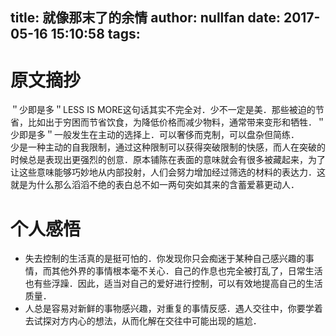 title: 就像那末了的余情
author: nullfan
date: 2017-05-16 15:10:58
tags:
---
# 原文摘抄
＂少即是多＂LESS IS MORE这句话其实不完全对．少不一定是美．那些被迫的节省，比如出于穷困而节省饮食，为降低价格而减少物料，通常带来变形和牺牲．＂少即是多＂一般发生在主动的选择上．可以奢侈而克制，可以盘杂但简练．  
少是一种主动的自我限制，通过这种限制可以获得突破限制的快感，而人在突破的时候总是表现出更强烈的创意．原本铺陈在表面的意味就会有很多被藏起来，为了让这些意味能够巧妙地从内部投射，人们会努力增加经过筛选的材料的表达力．这就是为什么那么滔滔不绝的表白总不如一两句突如其来的含蓄爱慕更动人．  
# 个人感悟  
* 失去控制的生活真的是挺可怕的．你发现你只会痴迷于某种自己感兴趣的事情，而其他外界的事情根本毫不关心．自己的作息也完全被打乱了，日常生活也有些浮躁．因此，适当对自己的爱好进行控制，可以有效地提高自己的生活质量．  
* 人总是容易对新鲜的事物感兴趣，对重复的事情反感．遇人交往中，你要学着去试探对方内心的想法，从而化解在交往中可能出现的尴尬．  

